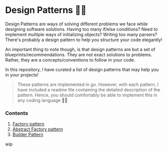 # Design Patterns 🚀🧩

Design Patterns are ways of solving different problems we face while designing software solutions. Having too many if/else conditions? Need to implement multiple ways of initializing objects? Writing too many parsers? There's probably a design pattern to help you structure your code elegantly!

An important thing to note though, is that design patterns are but a set of blueprints/recommendations. They are not exact solutions to problems. Rather, they are a concepts/conventions to follow in your code.

In this repository, I have curated a list of design patterns that may help you in your projects!

> These patterns are implemented in go. However, with each pattern, I have included a readme file containing the detailed description of the pattern. Hence, you should comfortably be able to implement this in any coding language 🤘🏽

### Contents

1. [Factory pattern](./1-factory)
2. [Abstract Factory pattern](./2-abstract-factory)
3. [Builder Pattern](./3-builder)

wip
